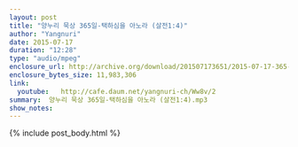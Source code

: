 ```yaml
---
layout: post
title: "양누리 묵상 365일-택하심을 아노라 (살전1:4)"
author: "Yangnuri"
date: 2015-07-17
duration: "12:28"
type: "audio/mpeg"
enclosure_url: http://archive.org/download/201507173651/2015-07-17-365-1.mp3
enclosure_bytes_size: 11,983,306
link:
  youtube:   http://cafe.daum.net/yangnuri-ch/Ww8v/2
summary:  양누리 묵상 365일-택하심을 아노라 (살전1:4).mp3
show_notes:
---
```


{% include post_body.html %}
